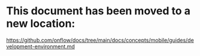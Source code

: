 # This document has been moved to a new location:

https://github.com/onflow/docs/tree/main/docs/concepts/mobile/guides/development-environment.md
